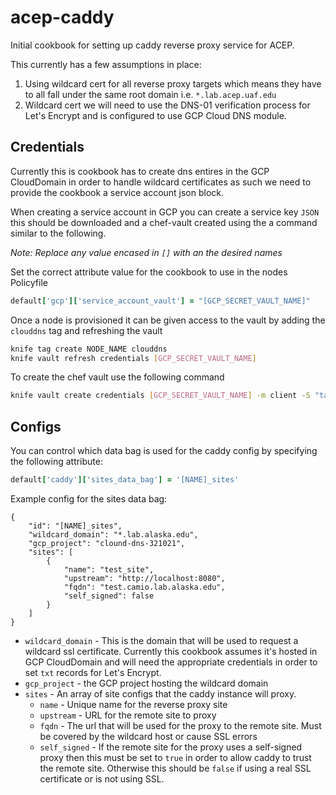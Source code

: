 # acep-caddy

Initial cookbook for setting up caddy reverse proxy service for ACEP.

This currently has a few assumptions in place:

1. Using wildcard cert for all reverse proxy targets which means they have to all fall under the same root domain i.e. `*.lab.acep.uaf.edu`
2. Wildcard cert we will need to use the DNS-01 verification process for Let's Encrypt and is configured to use GCP Cloud DNS module.

## Credentials

Currently this is cookbook has to create dns entires in the GCP CloudDomain in order to handle wildcard certificates as such we need to provide the cookbook a service account json block. 

When creating a service account in GCP you can create a service key `JSON` this should be downloaded and a chef-vault created using the a command similar to the following.

*Note: Replace any value encased in `[]` with an the desired names* 

Set the correct attribute value for the cookbook to use in the nodes Policyfile

```ruby
default['gcp']['service_account_vault'] = "[GCP_SECRET_VAULT_NAME]"
```

Once a node is provisioned it can be given access to the vault by adding the `clouddns` tag and refreshing the vault

```bash
knife tag create NODE_NAME clouddns
knife vault refresh credentials [GCP_SECRET_VAULT_NAME]
```

To create the chef vault use the following command

```bash
knife vault create credentials [GCP_SECRET_VAULT_NAME] -m client -S "tags:clouddns" -A "[admin1],[admin2],[admin3]" --file /path/to/credentials/file
```


## Configs

You can control which data bag is used for the caddy config by specifying the following attribute:

```ruby
default['caddy']['sites_data_bag'] = '[NAME]_sites'
```

Example config for the sites data bag:
```
{
    "id": "[NAME]_sites",
    "wildcard_domain": "*.lab.alaska.edu",
    "gcp_project": "clound-dns-321021",
    "sites": [
        {
            "name": "test_site",
            "upstream": "http://localhost:8080",
            "fqdn": "test.camio.lab.alaska.edu",
            "self_signed": false
        }
    ]
}
```

* `wildcard_domain` - This is the domain that will be used to request a wildcard ssl certificate. Currently this cookbook assumes it's hosted in GCP CloudDomain and will need the appropriate credentials in order to set `txt` records for Let's Encrypt.
* `gcp_project` - the GCP project hosting the wildcard domain
* `sites` - An array of site configs that the caddy instance will proxy.
    * `name` - Unique name for the reverse proxy site
    * `upstream` - URL for the remote site to proxy
    * `fqdn` - The url that will be used for the proxy to the remote site. Must be covered by the wildcard host or cause SSL errors
    * `self_signed` - If the remote site for the proxy uses a self-signed proxy then this must be set to `true` in order to allow caddy to trust the remote site. Otherwise this should be `false` if using a real SSL certificate or is not using SSL.